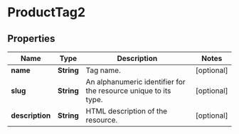 

# ProductTag2


## Properties

Name | Type | Description | Notes
------------ | ------------- | ------------- | -------------
**name** | **String** | Tag name. |  [optional]
**slug** | **String** | An alphanumeric identifier for the resource unique to its type. |  [optional]
**description** | **String** | HTML description of the resource. |  [optional]



